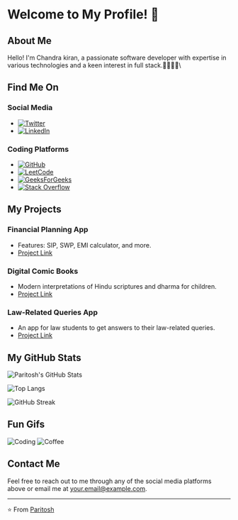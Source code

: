 # Welcome to My Profile! 🌟

## About Me

Hello! I'm Chandra kiran, a passionate software developer with expertise in various technologies and a keen interest in full stack.🧑‍💻🧑‍💻\

## Find Me On

### Social Media
- [![Twitter](https://img.shields.io/badge/Twitter-%231DA1F2.svg?&style=for-the-badge&logo=twitter&logoColor=white)](https://x.com/KiranChandra93)
- [![LinkedIn](https://img.shields.io/badge/LinkedIn-%230077B5.svg?&style=for-the-badge&logo=linkedin&logoColor=white)](https://www.linkedin.com/in/chandra-kiran-r/)


### Coding Platforms
- [![GitHub](https://img.shields.io/badge/GitHub-%2312100E.svg?&style=for-the-badge&logo=github&logoColor=white)](https://github.com/yourusername)
- [![LeetCode](https://img.shields.io/badge/LeetCode-%230076D6.svg?&style=for-the-badge&logo=leetcode&logoColor=white)](https://leetcode.com/yourusername/)
- [![GeeksForGeeks](https://img.shields.io/badge/HackerRank-%232EC866.svg?&style=for-the-badge&logo=hackerrank&logoColor=white)](https://www.geeksforgeeks.org/user/kiranchandra0123/)
- [![Stack Overflow](https://img.shields.io/badge/Stack_Overflow-%23F58025.svg?&style=for-the-badge&logo=stack-overflow&logoColor=white)](https://stackoverflow.com/users/youruserid/yourusername)

## My Projects

### Financial Planning App
- Features: SIP, SWP, EMI calculator, and more.
- [Project Link](https://github.com/yourusername/financial-planning-app)

### Digital Comic Books
- Modern interpretations of Hindu scriptures and dharma for children.
- [Project Link](https://github.com/yourusername/digital-comic-books)

### Law-Related Queries App
- An app for law students to get answers to their law-related queries.
- [Project Link](https://github.com/yourusername/law-queries-app)

## My GitHub Stats

![Paritosh's GitHub Stats](https://github-readme-stats.vercel.app/api?username=yourusername&show_icons=true&theme=radical)

![Top Langs](https://github-readme-stats.vercel.app/api/top-langs/?username=yourusername&layout=compact&theme=radical)

![GitHub Streak](https://github-readme-streak-stats.herokuapp.com/?user=yourusername&theme=radical)

## Fun Gifs

![Coding](https://media.giphy.com/media/LmNwrBhejkK9EFP504/giphy.gif)
![Coffee](https://media.giphy.com/media/3oEjI6SIIHBdRxXI40/giphy.gif)

## Contact Me

Feel free to reach out to me through any of the social media platforms above or email me at [your.email@example.com](mailto:your.email@example.com).

---

⭐️ From [Paritosh](https://github.com/yourusername)
